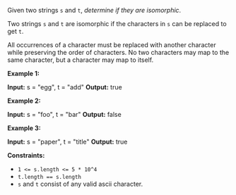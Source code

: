 
Given two strings  `s`  and  `t`,  _determine if they are isomorphic_.

Two strings  `s`  and  `t`  are isomorphic if the characters in  `s`  can be replaced to get  `t`.

All occurrences of a character must be replaced with another character while preserving the order of characters. No two characters may map to the same character, but a character may map to itself.

**Example 1:**

**Input:** s = "egg", t = "add"
**Output:** true

**Example 2:**

**Input:** s = "foo", t = "bar"
**Output:** false

**Example 3:**

**Input:** s = "paper", t = "title"
**Output:** true

**Constraints:**

-   `1 <= s.length <= 5 * 10^4`
-   `t.length == s.length`
-   `s`  and  `t`  consist of any valid ascii character.